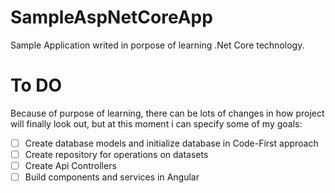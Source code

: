 # SampleAspNetCoreApp
Sample Application writed in porpose of learning .Net Core technology.
# To DO
Because of purpose of learning, there can be lots of changes in how project will finally look out, but at this moment i can specify some of my goals:

- [ ] Create database models and initialize database in Code-First approach
- [ ] Create repository for operations on datasets
- [ ] Create Api Controllers
- [ ] Build components and services in Angular
